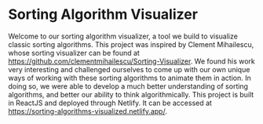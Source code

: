 # Sorting Algorithm Visualizer

Welcome to our sorting algorithm visualizer, a tool we build to visualize classic sorting algorithms. This project was inspired by Clement Mihailescu, whose sorting visualizer can be found at https://github.com/clementmihailescu/Sorting-Visualizer.  We found his work very interesting and challenged ourselves to come up with our own unique ways of working with these sorting algorithms to animate them in action. In doing so, we were able to develop a much better understanding of sorting algorithms, and better our ability to think algorithmically. This project is built in ReactJS and deployed through Netlify. It can be accessed at https://sorting-algorithms-visualized.netlify.app/.
